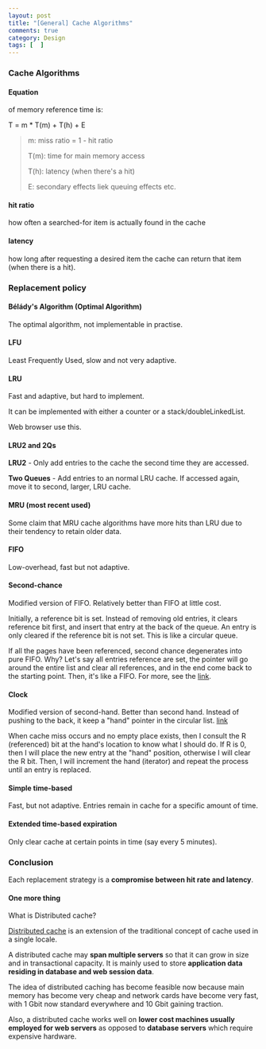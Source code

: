 ```yaml
---
layout: post
title: "[General] Cache Algorithms"
comments: true
category: Design
tags: [  ]
---
```



### Cache Algorithms

#### Equation 

of memory reference time is:

T = m * T(m) + T(h) + E

> m: miss ratio = 1 - hit ratio
>
> T(m): time for main memory access
>
> T(h): latency (when there's a hit)
>
> E: secondary effects liek queuing effects etc. 

#### hit ratio

how often a searched-for item is actually found in the cache

#### latency

how long after requesting a desired item the cache can return that item (when there is a hit). 

### Replacement policy

#### Bélády's Algorithm (Optimal Algorithm)

The optimal algorithm, not implementable in practise. 

#### LFU

Least Frequently Used, slow and not very adaptive. 

#### LRU 

Fast and adaptive, but hard to implement. 

It can be implemented with either a counter or a stack/doubleLinkedList. 

Web browser use this. 

#### LRU2 and 2Qs

__LRU2__ - Only add entries to the cache the second time they are accessed. 

__Two Queues__ - Add entries to an normal LRU cache. If accessed again, move it to second, larger, LRU cache. 

#### MRU (most recent used)

Some claim that MRU cache algorithms have more hits than LRU due to their tendency to retain older data. 

#### FIFO

Low-overhead, fast but not adaptive. 

#### Second-chance

Modified version of FIFO. Relatively better than FIFO at little cost. 

Initially, a reference bit is set. Instead of removing old entries, it clears reference bit first, and insert that entry at the back of the queue. An entry is only cleared if the reference bit is not set. This is like a circular queue. 

If all the pages have been referenced, second chance degenerates into pure FIFO. Why? Let's say all entries reference are set, the pointer will go around the entire list and clear all references, and in the end come back to the starting point. Then, it's like a FIFO. For more, see the [link](http://javalandscape.blogspot.sg/2009/01/cachingcaching-algorithms-and-caching.html). 

#### Clock

Modified version of second-hand. Better than second hand. Instead of pushing to the back, it keep a "hand" pointer in the circular list. [link](http://javalandscape.blogspot.sg/2009/01/cachingcaching-algorithms-and-caching.html)

When cache miss occurs and no empty place exists, then I consult the R (referenced) bit at the hand's location to know what I should do. If R is 0, then I will place the new entry at the "hand" position, otherwise I will clear the R bit. Then, I will increment the hand (iterator) and repeat the process until an entry is replaced.

#### Simple time-based

Fast, but not adaptive. Entries remain in cache for a specific amount of time. 

#### Extended time-based expiration

Only clear cache at certain points in time (say every 5 minutes). 

### Conclusion

Each replacement strategy is a __compromise between hit rate and latency__. 

#### One more thing

What is Distributed cache? 

[Distributed cache](http://en.wikipedia.org/wiki/Distributed_cache) is an extension of the traditional concept of cache used in a single locale. 

A distributed cache may __span multiple servers__ so that it can grow in size and in transactional capacity. It is mainly used to store __application data residing in database and web session data__. 

The idea of distributed caching has become feasible now because main memory has become very cheap and network cards have become very fast, with 1 Gbit now standard everywhere and 10 Gbit gaining traction. 

Also, a distributed cache works well on __lower cost machines usually employed for web servers__ as opposed to __database servers__ which require expensive hardware.
